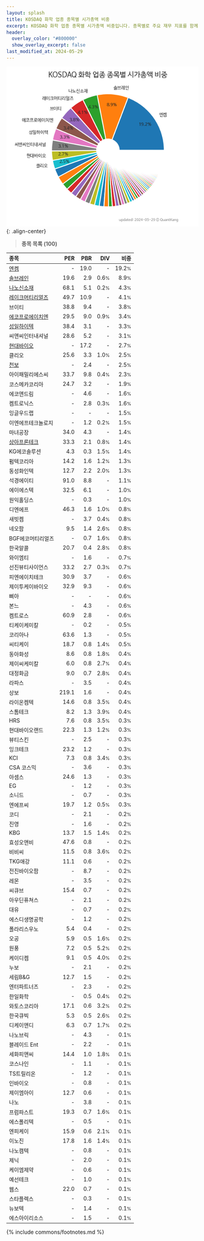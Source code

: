 ```yaml
---
layout: splash
title: KOSDAQ 화학 업종 종목별 시가총액 비중
excerpt: KOSDAQ 화학 업종 종목별 시가총액 비중입니다. 종목별로 주요 재무 지표를 함께 표시합니다.
header:
  overlay_color: "#800000"
  show_overlay_excerpt: false
last_modified_at: 2024-05-29
---
```



![KOSDAQ 화학 업종 종목별 시가총액 비중](/stats/sector/images/kosdaq_업종_화학_종목.png){: .align-center}


> **종목 목록 (100)**<a id="list"></a>

| **종목** | **PER** | **PBR** | **DIV** | **비중** |
| :------- | ------: | ------: | ------: | -------: |
| [엔켐](/348370/) | - | 19.0 | - | 19.2<small>%</small> |
| [솔브레인](/357780/) | 19.6 | 2.9 | 0.6<small>%</small> | 8.9<small>%</small> |
| [나노신소재](/121600/) | 68.1 | 5.1 | 0.2<small>%</small> | 4.3<small>%</small> |
| [레이크머티리얼즈](/281740/) | 49.7 | 10.9 | - | 4.1<small>%</small> |
| 브이티 | 38.8 | 9.4 | - | 3.8<small>%</small> |
| [에코프로에이치엔](/383310/) | 29.5 | 9.0 | 0.9<small>%</small> | 3.4<small>%</small> |
| [성일하이텍](/365340/) | 38.4 | 3.1 | - | 3.3<small>%</small> |
| 씨앤씨인터내셔널 | 28.6 | 5.2 | - | 3.1<small>%</small> |
| [현대바이오](/048410/) | - | 17.2 | - | 2.7<small>%</small> |
| 클리오 | 25.6 | 3.3 | 1.0<small>%</small> | 2.5<small>%</small> |
| [천보](/278280/) | - | 2.4 | - | 2.5<small>%</small> |
| 아이패밀리에스씨 | 33.7 | 9.8 | 0.4<small>%</small> | 2.3<small>%</small> |
| 코스메카코리아 | 24.7 | 3.2 | - | 1.9<small>%</small> |
| 에코앤드림 | - | 4.6 | - | 1.6<small>%</small> |
| 켐트로닉스 | - | 2.8 | 0.3<small>%</small> | 1.6<small>%</small> |
| 잉글우드랩 | - | - | - | 1.5<small>%</small> |
| 이엔에프테크놀로지 | - | 1.2 | 0.2<small>%</small> | 1.5<small>%</small> |
| 마녀공장 | 34.0 | 4.3 | - | 1.4<small>%</small> |
| [상아프론테크](/089980/) | 33.3 | 2.1 | 0.8<small>%</small> | 1.4<small>%</small> |
| KG에코솔루션 | 4.3 | 0.3 | 1.5<small>%</small> | 1.4<small>%</small> |
| 펌텍코리아 | 14.2 | 1.6 | 1.2<small>%</small> | 1.3<small>%</small> |
| 동성화인텍 | 12.7 | 2.2 | 2.0<small>%</small> | 1.3<small>%</small> |
| 석경에이티 | 91.0 | 8.8 | - | 1.1<small>%</small> |
| 에이에스텍 | 32.5 | 6.1 | - | 1.0<small>%</small> |
| 원익홀딩스 | - | 0.3 | - | 1.0<small>%</small> |
| 디엔에프 | 46.3 | 1.6 | 1.0<small>%</small> | 0.8<small>%</small> |
| 새빗켐 | - | 3.7 | 0.4<small>%</small> | 0.8<small>%</small> |
| 네오팜 | 9.5 | 1.4 | 2.6<small>%</small> | 0.8<small>%</small> |
| BGF에코머티리얼즈 | - | 0.7 | 1.6<small>%</small> | 0.8<small>%</small> |
| 한국알콜 | 20.7 | 0.4 | 2.8<small>%</small> | 0.8<small>%</small> |
| 와이엠티 | - | 1.6 | - | 0.7<small>%</small> |
| 선진뷰티사이언스 | 33.2 | 2.7 | 0.3<small>%</small> | 0.7<small>%</small> |
| 피엔에이치테크 | 30.9 | 3.7 | - | 0.6<small>%</small> |
| 제이투케이바이오 | 32.9 | 9.3 | - | 0.6<small>%</small> |
| 삐아 | - | - | - | 0.6<small>%</small> |
| 본느 | - | 4.3 | - | 0.6<small>%</small> |
| 켐트로스 | 60.9 | 2.8 | - | 0.6<small>%</small> |
| 티케이케미칼 | - | 0.2 | - | 0.5<small>%</small> |
| 코리아나 | 63.6 | 1.3 | - | 0.5<small>%</small> |
| 씨티케이 | 18.7 | 0.8 | 1.4<small>%</small> | 0.5<small>%</small> |
| 동아화성 | 8.6 | 0.8 | 1.8<small>%</small> | 0.4<small>%</small> |
| 제이씨케미칼 | 6.0 | 0.8 | 2.7<small>%</small> | 0.4<small>%</small> |
| 대정화금 | 9.0 | 0.7 | 2.8<small>%</small> | 0.4<small>%</small> |
| 라파스 | - | 3.5 | - | 0.4<small>%</small> |
| 상보 | 219.1 | 1.6 | - | 0.4<small>%</small> |
| 라이온켐텍 | 14.6 | 0.8 | 3.5<small>%</small> | 0.4<small>%</small> |
| 스톰테크 | 8.2 | 1.3 | 3.9<small>%</small> | 0.4<small>%</small> |
| HRS | 7.6 | 0.8 | 3.5<small>%</small> | 0.3<small>%</small> |
| 현대바이오랜드 | 22.3 | 1.3 | 1.2<small>%</small> | 0.3<small>%</small> |
| 뷰티스킨 | - | 2.5 | - | 0.3<small>%</small> |
| 잉크테크 | 23.2 | 1.2 | - | 0.3<small>%</small> |
| KCI | 7.3 | 0.8 | 3.4<small>%</small> | 0.3<small>%</small> |
| CSA 코스믹 | - | 3.6 | - | 0.3<small>%</small> |
| 아셈스 | 24.6 | 1.3 | - | 0.3<small>%</small> |
| EG | - | 1.2 | - | 0.3<small>%</small> |
| 소니드 | - | 0.7 | - | 0.3<small>%</small> |
| 엔에프씨 | 19.7 | 1.2 | 0.5<small>%</small> | 0.3<small>%</small> |
| 코디 | - | 2.1 | - | 0.2<small>%</small> |
| 진영 | - | 1.6 | - | 0.2<small>%</small> |
| KBG | 13.7 | 1.5 | 1.4<small>%</small> | 0.2<small>%</small> |
| 효성오앤비 | 47.6 | 0.8 | - | 0.2<small>%</small> |
| 비비씨 | 11.5 | 0.8 | 3.6<small>%</small> | 0.2<small>%</small> |
| TKG애강 | 11.1 | 0.6 | - | 0.2<small>%</small> |
| 전진바이오팜 | - | 8.7 | - | 0.2<small>%</small> |
| 레몬 | - | 3.5 | - | 0.2<small>%</small> |
| 씨큐브 | 15.4 | 0.7 | - | 0.2<small>%</small> |
| 아우딘퓨쳐스 | - | 2.1 | - | 0.2<small>%</small> |
| 대유 | - | 0.7 | - | 0.2<small>%</small> |
| 에스디생명공학 | - | 1.2 | - | 0.2<small>%</small> |
| 폴라리스우노 | 5.4 | 0.4 | - | 0.2<small>%</small> |
| 오공 | 5.9 | 0.5 | 1.6<small>%</small> | 0.2<small>%</small> |
| 원풍 | 7.2 | 0.5 | 5.2<small>%</small> | 0.2<small>%</small> |
| 케이디켐 | 9.1 | 0.5 | 4.0<small>%</small> | 0.2<small>%</small> |
| 누보 | - | 2.1 | - | 0.2<small>%</small> |
| 세림B&G | 12.7 | 1.5 | - | 0.2<small>%</small> |
| 엔터파트너즈 | - | 2.3 | - | 0.2<small>%</small> |
| 한일화학 | - | 0.5 | 0.4<small>%</small> | 0.2<small>%</small> |
| 와토스코리아 | 17.1 | 0.6 | 3.2<small>%</small> | 0.2<small>%</small> |
| 한국큐빅 | 5.3 | 0.5 | 2.6<small>%</small> | 0.2<small>%</small> |
| 디케이앤디 | 6.3 | 0.7 | 1.7<small>%</small> | 0.2<small>%</small> |
| 나노브릭 | - | 4.3 | - | 0.1<small>%</small> |
| 블레이드 Ent | - | 2.2 | - | 0.1<small>%</small> |
| 세화피앤씨 | 14.4 | 1.0 | 1.8<small>%</small> | 0.1<small>%</small> |
| 코스나인 | - | 1.1 | - | 0.1<small>%</small> |
| TS트릴리온 | - | 1.2 | - | 0.1<small>%</small> |
| 인바이오 | - | 0.8 | - | 0.1<small>%</small> |
| 제이엠아이 | 12.7 | 0.6 | - | 0.1<small>%</small> |
| 나노 | - | 3.8 | - | 0.1<small>%</small> |
| 프럼파스트 | 19.3 | 0.7 | 1.6<small>%</small> | 0.1<small>%</small> |
| 에스폴리텍 | - | 0.5 | - | 0.1<small>%</small> |
| 엔피케이 | 15.9 | 0.6 | 2.1<small>%</small> | 0.1<small>%</small> |
| 이노진 | 17.8 | 1.6 | 1.4<small>%</small> | 0.1<small>%</small> |
| 나노캠텍 | - | 0.8 | - | 0.1<small>%</small> |
| 제닉 | - | 2.0 | - | 0.1<small>%</small> |
| 케이엠제약 | - | 0.6 | - | 0.1<small>%</small> |
| 예선테크 | - | 1.0 | - | 0.1<small>%</small> |
| 웹스 | 22.0 | 0.7 | - | 0.1<small>%</small> |
| 스타플렉스 | - | 0.3 | - | 0.1<small>%</small> |
| 뉴보텍 | - | 1.4 | - | 0.1<small>%</small> |
| 에스아이리소스 | - | 1.5 | - | 0.1<small>%</small> |

{% include commons/footnotes.md %}